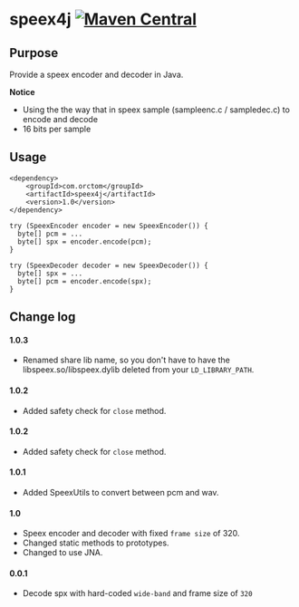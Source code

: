 # speex4j [![Maven Central](https://maven-badges.herokuapp.com/maven-central/com.orctom/speex4j/badge.svg)](https://maven-badges.herokuapp.com/maven-central/com.orctom/speex4j)

## Purpose

Provide a speex encoder and decoder in Java.

**Notice**
* Using the the way that in speex sample (sampleenc.c / sampledec.c) to encode and decode
* 16 bits per sample

## Usage

```
<dependency>
    <groupId>com.orctom</groupId>
    <artifactId>speex4j</artifactId>
    <version>1.0</version>
</dependency>
```

```
try (SpeexEncoder encoder = new SpeexEncoder()) {
  byte[] pcm = ...
  byte[] spx = encoder.encode(pcm);
}

try (SpeexDecoder decoder = new SpeexDecoder()) {
  byte[] spx = ...
  byte[] pcm = encoder.encode(spx);
}
```

## Change log

#### 1.0.3
* Renamed share lib name, so you don't have to have the libspeex.so/libspeex.dylib deleted from your `LD_LIBRARY_PATH`.

#### 1.0.2
* Added safety check for `close` method.
#### 1.0.2
* Added safety check for `close` method.

#### 1.0.1
* Added SpeexUtils to convert between pcm and wav.

#### 1.0
* Speex encoder and decoder with fixed `frame size` of 320.
* Changed static methods to prototypes.
* Changed to use JNA.

#### 0.0.1
* Decode spx with hard-coded `wide-band` and frame size of `320`
  